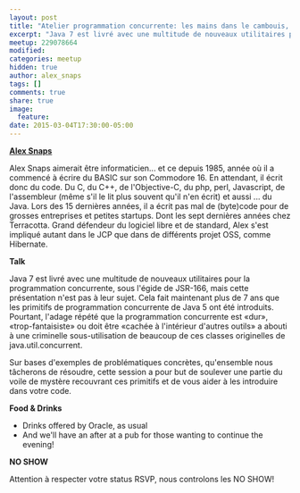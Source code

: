 ```yaml
---
layout: post
title: "Atelier programmation concurrente: les mains dans le cambouis, par Alex Snaps"
excerpt: "Java 7 est livré avec une multitude de nouveaux utilitaires pour la programmation concurrente, sous l'égide de JSR-166"
meetup: 229078664
modified:
categories: meetup
hidden: true
author: alex_snaps
tags: []
comments: true
share: true
image:
  feature:
date: 2015-03-04T17:30:00-05:00
---
```


__[Alex Snaps](https://twitter.com/alexsnaps)__

Alex Snaps aimerait être informaticien... et ce depuis 1985, année où il a commencé à écrire du BASIC sur son Commodore 16. En attendant, il écrit donc du code. Du C, du C++, de l'Objective-C, du php, perl, Javascript, de l'assembleur (même s'il le lit plus souvent qu'il n'en écrit) et aussi ... du Java. Lors des 15 dernières années, il a écrit pas mal de (byte)code pour de grosses entreprises et petites startups. Dont les sept dernières années chez Terracotta. Grand défendeur du logiciel libre et de standard, Alex s'est impliqué autant dans le JCP que dans de différents projet OSS, comme Hibernate.

__Talk__

Java 7 est livré avec une multitude de nouveaux utilitaires pour la programmation concurrente, sous l'égide de JSR-166, mais cette présentation n'est pas à leur sujet. Cela fait maintenant plus de 7 ans que les primitifs de programmation concurrente de Java 5 ont été introduits. Pourtant, l'adage répété que la programmation concurrente est «dur», «trop-fantaisiste» ou doit être «cachée à l'intérieur d'autres outils» a abouti à une criminelle sous-utilisation de beaucoup de ces classes originelles de java.util.concurrent.

Sur bases d'exemples de problématiques concrètes, qu'ensemble nous tâcherons de résoudre, cette session a pour but de soulever une partie du voile de mystère recouvrant ces primitifs et de vous aider à les introduire dans votre code. 

__Food & Drinks__

* Drinks offered by Oracle, as usual
* And we'll have an after at a pub for those wanting to continue the evening!

__NO SHOW__

Attention à respecter votre status RSVP, nous controlons les NO SHOW!

